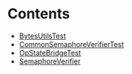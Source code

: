 

# Contents
- [BytesUtilsTest](BytesUtils.t.sol/contract.BytesUtilsTest.md)
- [CommonSemaphoreVerifierTest](CommonSemaphoreTest.t.sol/contract.CommonSemaphoreVerifierTest.md)
- [OpStateBridgeTest](OpStateBridge.t.sol/contract.OpStateBridgeTest.md)
- [SemaphoreVerifier](SemaphoreVerifier16.sol/contract.SemaphoreVerifier.md)
